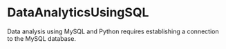 # DataAnalyticsUsingSQL
Data analysis using MySQL and Python requires establishing a connection to the MySQL database.
